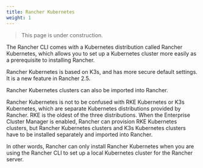 ```yaml
---
title: Rancher Kubernetes
weight: 1
---
```


> This page is under construction.

The Rancher CLI comes with a Kubernetes distribution called Rancher Kubernetes, which allows you to set up a Kubernetes cluster more easily as a prerequisite to installing Rancher.

Rancher Kubernetes is based on K3s, and has more secure default settings. It is a new feature in Rancher 2.5.

Rancher Kubernetes clusters can also be imported into Rancher.

Rancher Kubernetes is not to be confused with RKE Kubernetes or K3s Kubernetes, which are separate Kubernetes distributions provided by Rancher. RKE is the oldest of the three distributions. When the Enterprise Cluster Manager is enabled, Rancher can provision RKE Kubernetes clusters, but Rancher Kubernetes clusters and K3s Kubernetes clusters have to be installed separately and imported into Rancher.

In other words, Rancher can only install Rancher Kubernetes when you are using the Rancher CLI  to set up a local Kubernetes cluster for the Rancher server.